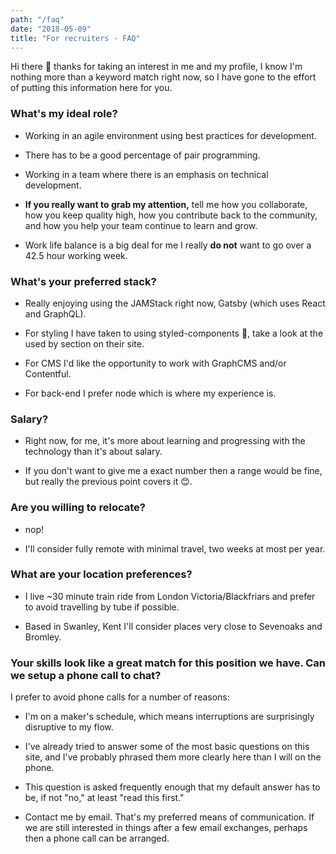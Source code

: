 ```yaml
---
path: "/faq"
date: "2018-05-09"
title: "For recruiters - FAQ"
---
```


Hi there 👋 thanks for taking an interest in me and my profile, I know
I'm nothing more than a keyword match right now, so I have gone to the
effort of putting this information here for you.

### What's my ideal role?

* Working in an agile environment using best practices for
  development.

* There has to be a good percentage of pair programming.

* Working in a team where there is an emphasis on technical
  development.

* **If you really want to grab my attention,** tell me how you
  collaborate, how you keep quality high, how you contribute back to
  the community, and how you help your team continue to learn and
  grow.

* Work life balance is a big deal for me I really **do not** want to
  go over a 42.5 hour working week.

### What's your preferred stack?

* Really enjoying using the JAMStack right now, Gatsby (which uses
  React and GraphQL).

* For styling I have taken to using styled-components 💅, take a look
  at the used by section on their site.

* For CMS I'd like the opportunity to work with GraphCMS and/or
  Contentful.

* For back-end I prefer node which is where my experience is.

### Salary?

* Right now, for me, it's more about learning and progressing with the
  technology than it's about salary.

* If you don't want to give me a exact number then a range would be
  fine, but really the previous point covers it 😊.

### Are you willing to relocate?

* nop!

* I'll consider fully remote with minimal travel, two weeks at most
  per year.

### What are your location preferences?

* I live ~30 minute train ride from London Victoria/Blackfriars and
  prefer to avoid travelling by tube if possible.

* Based in Swanley, Kent I'll consider places very close to Sevenoaks
  and Bromley.

### Your skills look like a great match for this position we have. Can we setup a phone call to chat?

I prefer to avoid phone calls for a number of reasons:

* I'm on a maker's schedule, which means interruptions are
  surprisingly disruptive to my flow.

* I've already tried to answer some of the most basic questions on
  this site, and I've probably phrased them more clearly here than I
  will on the phone.

* This question is asked frequently enough that my default answer has
  to be, if not "no," at least "read this first."

* Contact me by email. That's my preferred means of communication. If
  we are still interested in things after a few email exchanges,
  perhaps then a phone call can be arranged.

<!-- Links -->

[site]: https://www.styled-components.com/
[maker's schedule]: http://www.paulgraham.com/makersschedule.html
